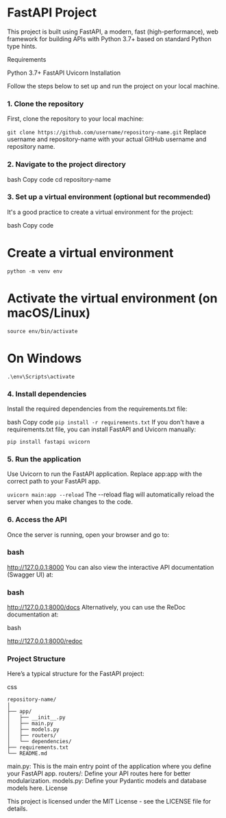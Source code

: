 
# FastAPI Project

This project is built using FastAPI, a modern, fast (high-performance), web framework for building APIs with Python 3.7+ based on standard Python type hints.

Requirements

Python 3.7+
FastAPI
Uvicorn
Installation

Follow the steps below to set up and run the project on your local machine.

### 1. Clone the repository
First, clone the repository to your local machine:


```git clone https://github.com/username/repository-name.git```
Replace username and repository-name with your actual GitHub username and repository name.

### 2. Navigate to the project directory
bash
Copy code
cd repository-name
### 3. Set up a virtual environment (optional but recommended)
It's a good practice to create a virtual environment for the project:

bash
Copy code
# Create a virtual environment
```python -m venv env```

# Activate the virtual environment (on macOS/Linux)
```source env/bin/activate```

# On Windows
```.\env\Scripts\activate```
### 4. Install dependencies
Install the required dependencies from the requirements.txt file:

bash
Copy code
```pip install -r requirements.txt```
If you don't have a requirements.txt file, you can install FastAPI and Uvicorn manually:

```pip install fastapi uvicorn```

### 5. Run the application
Use Uvicorn to run the FastAPI application. Replace app:app with the correct path to your FastAPI app.

```uvicorn main:app --reload```
The --reload flag will automatically reload the server when you make changes to the code.

### 6. Access the API
Once the server is running, open your browser and go to:

### bash

http://127.0.0.1:8000
You can also view the interactive API documentation (Swagger UI) at:

### bash

http://127.0.0.1:8000/docs
Alternatively, you can use the ReDoc documentation at:

bash

http://127.0.0.1:8000/redoc

### Project Structure

Here’s a typical structure for the FastAPI project:

css
```plaintext
repository-name/
│
├── app/
│   ├── __init__.py
│   ├── main.py
│   ├── models.py
│   ├── routers/
│   └── dependencies/
├── requirements.txt
└── README.md
```

main.py: This is the main entry point of the application where you define your FastAPI app.
routers/: Define your API routes here for better modularization.
models.py: Define your Pydantic models and database models here.
License

This project is licensed under the MIT License - see the LICENSE file for details.

